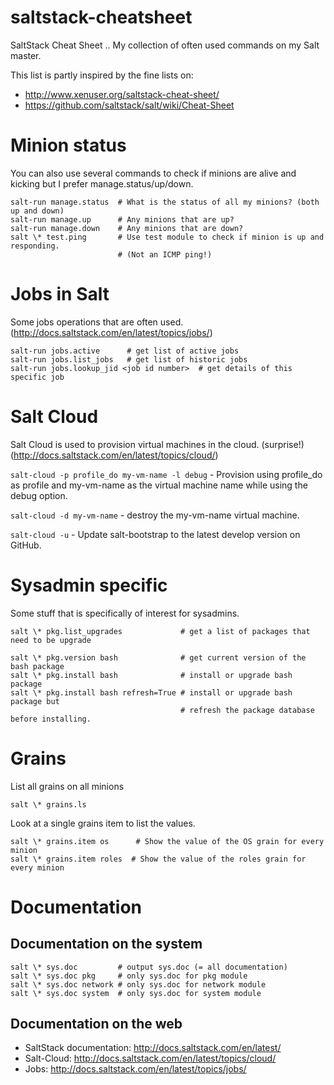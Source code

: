saltstack-cheatsheet
====================

SaltStack Cheat Sheet .. My collection of often used commands on my Salt master.

This list is partly inspired by the fine lists on:
* http://www.xenuser.org/saltstack-cheat-sheet/
* https://github.com/saltstack/salt/wiki/Cheat-Sheet

# Minion status

You can also use several commands to check if minions are alive and kicking but I prefer manage.status/up/down.

```
salt-run manage.status  # What is the status of all my minions? (both up and down)
salt-run manage.up      # Any minions that are up?
salt-run manage.down    # Any minions that are down?
salt \* test.ping       # Use test module to check if minion is up and responding.
                        # (Not an ICMP ping!)
```

# Jobs in Salt

Some jobs operations that are often used. (http://docs.saltstack.com/en/latest/topics/jobs/)
```
salt-run jobs.active      # get list of active jobs
salt-run jobs.list_jobs   # get list of historic jobs
salt-run jobs.lookup_jid <job id number>  # get details of this specific job
```

# Salt Cloud

Salt Cloud is used to provision virtual machines in the cloud. (surprise!) (http://docs.saltstack.com/en/latest/topics/cloud/)

```salt-cloud -p profile_do my-vm-name -l debug``` - Provision using profile_do as profile and my-vm-name as the virtual machine name while using the debug option.

```salt-cloud -d my-vm-name``` - destroy the my-vm-name virtual machine.

```salt-cloud -u``` - Update salt-bootstrap to the latest develop version on GitHub.

# Sysadmin specific

Some stuff that is specifically of interest for sysadmins.

```
salt \* pkg.list_upgrades             # get a list of packages that need to be upgrade

salt \* pkg.version bash              # get current version of the bash package
salt \* pkg.install bash              # install or upgrade bash package
salt \* pkg.install bash refresh=True # install or upgrade bash package but
                                      # refresh the package database before installing.
```

# Grains

List all grains on all minions
```
salt \* grains.ls
```

Look at a single grains item to list the values.
```
salt \* grains.item os      # Show the value of the OS grain for every minion
salt \* grains.item roles  # Show the value of the roles grain for every minion
```

# Documentation

## Documentation on the system

```
salt \* sys.doc         # output sys.doc (= all documentation)
salt \* sys.doc pkg     # only sys.doc for pkg module
salt \* sys.doc network # only sys.doc for network module
salt \* sys.doc system  # only sys.doc for system module
```

## Documentation on the web

- SaltStack documentation: http://docs.saltstack.com/en/latest/
- Salt-Cloud: http://docs.saltstack.com/en/latest/topics/cloud/
- Jobs: http://docs.saltstack.com/en/latest/topics/jobs/
